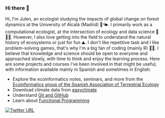 ### Hi there 👋

Hi, I'm Julen, an ecologist studying the impacts of global change on forest dynamics at the University of Alcalá (Madrid) 🌳🌤️. 
I primarily work as a computational ecologist, at the intersection of ecology and data science 🌳👨‍💻. However, I also love getting into the field to understand the natural history of ecosystems or just for fun ⛰️.
I don't like repetitive task and I like problem-solving games, that's why I'm a big fan of coding (mainly R) 👨‍💻.
I believe that knowledge and science should be open to everyone and approached slowly, with time to think and enjoy the learning process. Here are some projects and courses I've been involved in that might be useful, with information available mainly in Spanish and sometimes in English:
- Explore the ecoinformatics notes, seminars, and more from the [Ecoinformatics group of the Spanish Association of Terrestrial Ecology](https://ecoinfaeet.github.io/website/index.html)
- Download climate data from [easyclimate](https://github.com/VeruGHub/easyclimate)
- Understand [Git and GitHub](https://github.com/Julenasti/intro_git-github)
- Learn about [Functional Programming](https://github.com/Julenasti/intro_prog_fun)

[![Twitter URL](https://img.shields.io/twitter/url/https/twitter.com/J_astigarraga.svg?style=social&label=%20%40J_astigarraga)](https://twitter.com/J_astigarraga)

<!--
**Julenasti/Julenasti** is a ✨ _special_ ✨ repository because its `README.md` (this file) appears on your GitHub profile.

Here are some ideas to get you started:

- 🔭 I’m currently working on ...
- 🌱 I’m currently learning ...
- 👯 I’m looking to collaborate on ...
- 🤔 I’m looking for help with ...
- 💬 Ask me about ...
- 📫 How to reach me: ...
- 😄 Pronouns: ...
- ⚡ Fun fact: ...
-->

